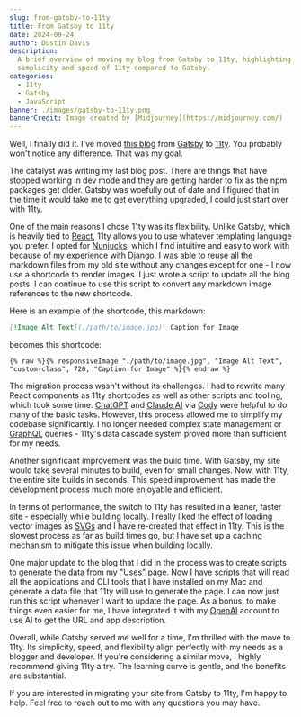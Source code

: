 ```yaml
---
slug: from-gatsby-to-11ty
title: From Gatsby to 11ty
date: 2024-09-24
author: Dustin Davis
description:
  A brief overview of moving my blog from Gatsby to 11ty, highlighting the
  simplicity and speed of 11ty compared to Gatsby.
categories:
  - 11ty
  - Gatsby
  - JavaScript
banner: ./images/gatsby-to-11ty.png
bannerCredit: Image created by [Midjourney](https://midjourney.com/)
---
```


Well, I finally did it. I've moved [this blog](./goodbye-wordpress) from
[Gatsby](https://www.gatsbyjs.com/) to [11ty](https://www.11ty.dev/). You
probably won't notice any difference. That was my goal.

The catalyst was writing my last blog post. There are things that have stopped
working in dev mode and they are getting harder to fix as the npm packages get
older. Gatsby was woefully out of date and I figured that in the time it would
take me to get everything upgraded, I could just start over with 11ty.

One of the main reasons I chose 11ty was its flexibility. Unlike Gatsby, which
is heavily tied to [React](https://reactjs.org/), 11ty allows you to use
whatever templating language you prefer. I opted for
[Nunjucks](https://mozilla.github.io/nunjucks/), which I find intuitive and easy
to work with because of my experience with
[Django](https://www.djangoproject.com/). I was able to reuse all the markdown
files from my old site without any changes except for one - I now use a
shortcode to render images. I just wrote a script to update all the blog posts.
I can continue to use this script to convert any markdown image references to
the new shortcode.

Here is an example of the shortcode, this markdown:

```md
[!Image Alt Text](./path/to/image.jpg) _Caption for Image_
```

becomes this shortcode:

```njk
{% raw %}{% responsiveImage "./path/to/image.jpg", "Image Alt Text",
"custom-class", 720, "Caption for Image" %}{% endraw %}
```

The migration process wasn't without its challenges. I had to rewrite many React
components as 11ty shortcodes as well as other scripts and tooling, which took
some time. [ChatGPT](https://www.openai.com/chatgpt) and
[Claude AI](https://www.anthropic.com) via
[Cody](https://about.sourcegraph.com/cody) were helpful to do many of the basic
tasks. However, this process allowed me to simplify my codebase significantly. I
no longer needed complex state management or [GraphQL](https://graphql.org/)
queries - 11ty's data cascade system proved more than sufficient for my needs.

Another significant improvement was the build time. With Gatsby, my site would
take several minutes to build, even for small changes. Now, with 11ty, the
entire site builds in seconds. This speed improvement has made the development
process much more enjoyable and efficient.

In terms of performance, the switch to 11ty has resulted in a leaner, faster
site - especially while building locally. I really liked the effect of loading
vector images as [SVGs](https://developer.mozilla.org/en-US/docs/Web/SVG) and I
have re-created that effect in 11ty. This is the slowest process as far as build
times go, but I have set up a caching mechanism to mitigate this issue when
building locally.

One major update to the blog that I did in the process was to create scripts to
generate the data from my ["Uses"](/uses) page. Now I have scripts that will
read all the applications and CLI tools that I have installed on my Mac and
generate a data file that 11ty will use to generate the page. I can now just run
this script whenever I want to update the page. As a bonus, to make things even
easier for me, I have integrated it with my [OpenAI](https://openai.com) account
to use AI to get the URL and app description.

Overall, while Gatsby served me well for a time, I'm thrilled with the move to
11ty. Its simplicity, speed, and flexibility align perfectly with my needs as a
blogger and developer. If you're considering a similar move, I highly recommend
giving 11ty a try. The learning curve is gentle, and the benefits are
substantial.

If you are interested in migrating your site from Gatsby to 11ty, I'm happy to
help. Feel free to reach out to me with any questions you may have.
